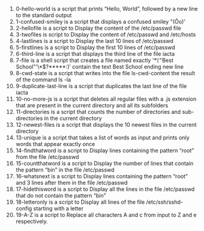 1. 0-hello-world is a script that prints “Hello, World”, followed by a new line to the standard output
2. 1-confused-smiley is a script that displays a confused smiley "(Ôo)'
3. 2-hellofile is a script to Display the content of the /etc/passwd file
4. 3-twofiles is script to Display the content of /etc/passwd and /etc/hosts
5. 4-lastlines is a script to Display the last 10 lines of /etc/passwd
6. 5-firstlines is a script to Display the first 10 lines of /etc/passwd
7. 6-third-line is a script that displays the third line of the file iacta
8. 7-file is a shell script that creates a file named exactly '\*\\'"Best School"\'\\*$\?\*\*\*\*\*:)' contain the text Best School ending new line
9. 8-cwd-state is a script that writes into the file ls-cwd-content the result of the command ls -la
10. 9-duplicate-last-line is a script that duplicates the last line of the file iacta
11. 10-no-more-js is a script that deletes all regular files with a .js extension that are present in the current directory and all its subfolders
12. 11-directories is a script that counts the number of directories and sub-directories in the current directory
13. 12-newest-files is a script that displays the 10 newest files in the current directory
14. 13-unique is a script that takes a list of words as input and prints only words that appear exactly once
15. 14-findthatword is a script to Display lines containing the pattern “root” from the file /etc/passwd
16. 15-countthatword is a script to Display the number of lines that contain the pattern “bin” in the file /etc/passwd
17. 16-whatsnext is a script to Display lines containing the pattern “root” and 3 lines after them in the file /etc/passwd
18. 17-hidethisword is a script to Display all the lines in the file /etc/passwd that do not contain the pattern “bin”
19. 18-letteronly is a script to Display all lines of the file /etc/ssh/sshd-config starting with a letter
20. 19-A-Z is a script to Replace all characters A and c from input to Z and e respectively.

